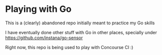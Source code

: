 # Playing with Go

This is a (clearly) abandoned repo initially meant to practice my Go skills

I have eventually done other stuff with Go in other places, specially under https://github.com/instana/go-sensor

Right now, this repo is being used to play with Concourse CI :)
